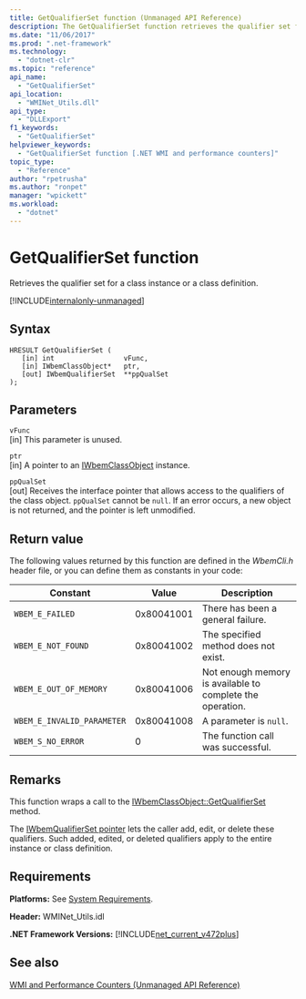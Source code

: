 ```yaml
---
title: GetQualifierSet function (Unmanaged API Reference)
description: The GetQualifierSet function retrieves the qualifier set for a class or instance.
ms.date: "11/06/2017"
ms.prod: ".net-framework"
ms.technology: 
  - "dotnet-clr"
ms.topic: "reference"
api_name: 
  - "GetQualifierSet"
api_location: 
  - "WMINet_Utils.dll"
api_type: 
  - "DLLExport"
f1_keywords: 
  - "GetQualifierSet"
helpviewer_keywords: 
  - "GetQualifierSet function [.NET WMI and performance counters]"
topic_type: 
  - "Reference"
author: "rpetrusha"
ms.author: "ronpet"
manager: "wpickett"
ms.workload: 
  - "dotnet"
---
```

# GetQualifierSet function
Retrieves the qualifier set for a class instance or a class definition.

[!INCLUDE[internalonly-unmanaged](../../../../includes/internalonly-unmanaged.md)]
    
## Syntax  
  
```  
HRESULT GetQualifierSet (
   [in] int                 vFunc, 
   [in] IWbemClassObject*   ptr, 
   [out] IWbemQualifierSet  **ppQualSet
); 
```  

## Parameters

`vFunc`  
[in] This parameter is unused.

`ptr`  
[in] A pointer to an [IWbemClassObject](https://msdn.microsoft.com/library/aa391433%28v=vs.85%29.aspx) instance.

`ppQualSet`  
[out] Receives the interface pointer that allows access to the qualifiers of the class object. `ppQualSet` cannot be `null`. If an error occurs, a new object is not returned, and the pointer is left unmodified. 

## Return value

The following values returned by this function are defined in the *WbemCli.h* header file, or you can define them as constants in your code:

|Constant  |Value  |Description  |
|---------|---------|---------|
|`WBEM_E_FAILED` | 0x80041001 | There has been a general failure. |
|`WBEM_E_NOT_FOUND` | 0x80041002 | The specified method does not exist. |
|`WBEM_E_OUT_OF_MEMORY` | 0x80041006 | Not enough memory is available to complete the operation. |
|`WBEM_E_INVALID_PARAMETER` | 0x80041008 | A parameter is `null`. |
|`WBEM_S_NO_ERROR` | 0 | The function call was successful.  |
  
## Remarks

This function wraps a call to the [IWbemClassObject::GetQualifierSet](https://msdn.microsoft.com/library/aa391451(v=vs.85).aspx) method. 

The [IWbemQualifierSet pointer](https://msdn.microsoft.com/library/aa391860(v=vs.85).aspx) lets the caller add, edit, or delete these qualifiers. Such added, edited, or deleted qualifiers apply to the entire instance or class definition.

## Requirements  
**Platforms:** See [System Requirements](../../../../docs/framework/get-started/system-requirements.md).  
  
 **Header:** WMINet_Utils.idl  
  
 **.NET Framework Versions:** [!INCLUDE[net_current_v472plus](../../../../includes/net-current-v472plus.md)]  
  
## See also  
[WMI and Performance Counters (Unmanaged API Reference)](index.md)

